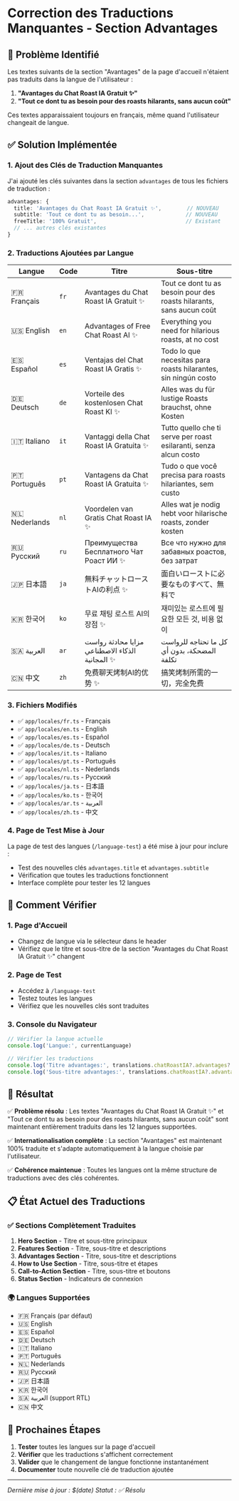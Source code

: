 # Correction des Traductions Manquantes - Section Advantages

## 🐛 Problème Identifié

Les textes suivants de la section "Avantages" de la page d'accueil n'étaient pas traduits dans la langue de l'utilisateur :

1. **"Avantages du Chat Roast IA Gratuit ✨"**
2. **"Tout ce dont tu as besoin pour des roasts hilarants, sans aucun coût"**

Ces textes apparaissaient toujours en français, même quand l'utilisateur changeait de langue.

## ✅ Solution Implémentée

### 1. Ajout des Clés de Traduction Manquantes

J'ai ajouté les clés suivantes dans la section `advantages` de tous les fichiers de traduction :

```typescript
advantages: {
  title: 'Avantages du Chat Roast IA Gratuit ✨',        // NOUVEAU
  subtitle: 'Tout ce dont tu as besoin...',             // NOUVEAU
  freeTitle: '100% Gratuit',                            // Existant
  // ... autres clés existantes
}
```

### 2. Traductions Ajoutées par Langue

| Langue | Code | Titre | Sous-titre |
|--------|------|-------|------------|
| 🇫🇷 Français | `fr` | Avantages du Chat Roast IA Gratuit ✨ | Tout ce dont tu as besoin pour des roasts hilarants, sans aucun coût |
| 🇺🇸 English | `en` | Advantages of Free Chat Roast AI ✨ | Everything you need for hilarious roasts, at no cost |
| 🇪🇸 Español | `es` | Ventajas del Chat Roast IA Gratis ✨ | Todo lo que necesitas para roasts hilarantes, sin ningún costo |
| 🇩🇪 Deutsch | `de` | Vorteile des kostenlosen Chat Roast KI ✨ | Alles was du für lustige Roasts brauchst, ohne Kosten |
| 🇮🇹 Italiano | `it` | Vantaggi della Chat Roast IA Gratuita ✨ | Tutto quello che ti serve per roast esilaranti, senza alcun costo |
| 🇵🇹 Português | `pt` | Vantagens da Chat Roast IA Gratuita ✨ | Tudo o que você precisa para roasts hilariantes, sem custo |
| 🇳🇱 Nederlands | `nl` | Voordelen van Gratis Chat Roast IA ✨ | Alles wat je nodig hebt voor hilarische roasts, zonder kosten |
| 🇷🇺 Русский | `ru` | Преимущества Бесплатного Чат Роаст ИИ ✨ | Все что нужно для забавных роастов, без затрат |
| 🇯🇵 日本語 | `ja` | 無料チャットローストAIの利点 ✨ | 面白いローストに必要なものすべて、無料で |
| 🇰🇷 한국어 | `ko` | 무료 채팅 로스트 AI의 장점 ✨ | 재미있는 로스트에 필요한 모든 것, 비용 없이 |
| 🇸🇦 العربية | `ar` | مزايا محادثة رواست الذكاء الاصطناعي المجانية ✨ | كل ما تحتاجه للرواست المضحكة، بدون أي تكلفة |
| 🇨🇳 中文 | `zh` | 免费聊天烤制AI的优势 ✨ | 搞笑烤制所需的一切，完全免费 |

### 3. Fichiers Modifiés

- ✅ `app/locales/fr.ts` - Français
- ✅ `app/locales/en.ts` - English  
- ✅ `app/locales/es.ts` - Español
- ✅ `app/locales/de.ts` - Deutsch
- ✅ `app/locales/it.ts` - Italiano
- ✅ `app/locales/pt.ts` - Português
- ✅ `app/locales/nl.ts` - Nederlands
- ✅ `app/locales/ru.ts` - Русский
- ✅ `app/locales/ja.ts` - 日本語
- ✅ `app/locales/ko.ts` - 한국어
- ✅ `app/locales/ar.ts` - العربية
- ✅ `app/locales/zh.ts` - 中文

### 4. Page de Test Mise à Jour

La page de test des langues (`/language-test`) a été mise à jour pour inclure :

- Test des nouvelles clés `advantages.title` et `advantages.subtitle`
- Vérification que toutes les traductions fonctionnent
- Interface complète pour tester les 12 langues

## 🔧 Comment Vérifier

### 1. Page d'Accueil
- Changez de langue via le sélecteur dans le header
- Vérifiez que le titre et sous-titre de la section "Avantages du Chat Roast IA Gratuit ✨" changent

### 2. Page de Test
- Accédez à `/language-test`
- Testez toutes les langues
- Vérifiez que les nouvelles clés sont traduites

### 3. Console du Navigateur
```typescript
// Vérifier la langue actuelle
console.log('Langue:', currentLanguage)

// Vérifier les traductions
console.log('Titre advantages:', translations.chatRoastIA?.advantages?.title)
console.log('Sous-titre advantages:', translations.chatRoastIA?.advantages?.subtitle)
```

## 🎯 Résultat

✅ **Problème résolu** : Les textes "Avantages du Chat Roast IA Gratuit ✨" et "Tout ce dont tu as besoin pour des roasts hilarants, sans aucun coût" sont maintenant entièrement traduits dans les 12 langues supportées.

✅ **Internationalisation complète** : La section "Avantages" est maintenant 100% traduite et s'adapte automatiquement à la langue choisie par l'utilisateur.

✅ **Cohérence maintenue** : Toutes les langues ont la même structure de traductions avec des clés cohérentes.

## 📋 État Actuel des Traductions

### ✅ Sections Complètement Traduites
1. **Hero Section** - Titre et sous-titre principaux
2. **Features Section** - Titre, sous-titre et descriptions
3. **Advantages Section** - Titre, sous-titre et descriptions
4. **How to Use Section** - Titre, sous-titre et étapes
5. **Call-to-Action Section** - Titre, sous-titre et boutons
6. **Status Section** - Indicateurs de connexion

### 🌍 Langues Supportées
- 🇫🇷 Français (par défaut)
- 🇺🇸 English
- 🇪🇸 Español
- 🇩🇪 Deutsch
- 🇮🇹 Italiano
- 🇵🇹 Português
- 🇳🇱 Nederlands
- 🇷🇺 Русский
- 🇯🇵 日本語
- 🇰🇷 한국어
- 🇸🇦 العربية (support RTL)
- 🇨🇳 中文

## 🚀 Prochaines Étapes

1. **Tester** toutes les langues sur la page d'accueil
2. **Vérifier** que les traductions s'affichent correctement
3. **Valider** que le changement de langue fonctionne instantanément
4. **Documenter** toute nouvelle clé de traduction ajoutée

---

*Dernière mise à jour : $(date)*
*Statut : ✅ Résolu*
